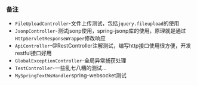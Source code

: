 ### 备注
* `FileUploadController`-文件上传测试，包括`jquery.fileupload`的使用
* `JsonpController`-测试jsonp使用，spring-jsonp库的使用，原理就是通过`HttpServletResponseWrapper`修改响应
* `ApiController`-@RestController注解测试，编写http接口使用很方便，开发restful接口好用
* `GlobalExceptionController`-全局异常捕获处理
* `TestController`-一些乱七八糟的测试...
* `MySpringTextWsHandler`spring-websocket测试